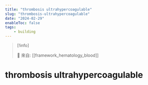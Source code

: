 ```yaml
---
title: "thrombosis ultrahypercoagulable"
slug: "thrombosis-ultrahypercoagulable"
date: "2024-02-29"
enableToc: false
tags:
    - building
---
```


> [!info]
>
> 🌱 來自: [[framework_hematology_blood]]

# thrombosis ultrahypercoagulable


